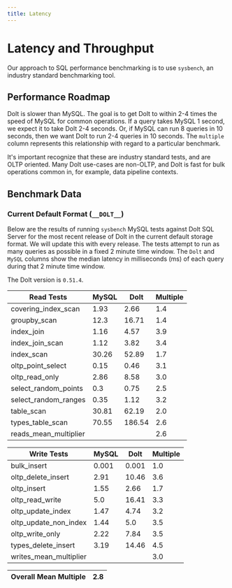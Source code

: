 ```yaml
---
title: Latency
---
```


# Latency and Throughput

Our approach to SQL performance benchmarking is to use `sysbench`, an
industry standard benchmarking tool.

## Performance Roadmap

Dolt is slower than MySQL. The goal is to get Dolt to within 2-4 times
the speed of MySQL for common operations. If a query takes MySQL 1
second, we expect it to take Dolt 2-4 seconds. Or, if MySQL can run 8
queries in 10 seconds, then we want Dolt to run 2-4 queries in 10
seconds. The `multiple` column represents this relationship with
regard to a particular benchmark.

It's important recognize that these are industry standard tests, and
are OLTP oriented. Many Dolt use-cases are non-OLTP, and Dolt is fast
for bulk operations common in, for example, data pipeline contexts.

## Benchmark Data

### Current Default Format (`__DOLT__`)

Below are the results of running `sysbench` MySQL tests against Dolt
SQL Server for the most recent release of Dolt in the current default 
storage format. We will update this with every release. The tests 
attempt to run as many queries as possible in a fixed 2 minute time 
window. The `Dolt` and `MySQL` columns show the median latency in 
milliseconds (ms) of each query during that 2 minute time window.

The Dolt version is `0.51.4`.

<!-- START___DOLT___LATENCY_RESULTS_TABLE -->
|       Read Tests        | MySQL |  Dolt  | Multiple |
|-------------------------|-------|--------|----------|
| covering\_index\_scan   |  1.93 |   2.66 |      1.4 |
| groupby\_scan           |  12.3 |  16.71 |      1.4 |
| index\_join             |  1.16 |   4.57 |      3.9 |
| index\_join\_scan       |  1.12 |   3.82 |      3.4 |
| index\_scan             | 30.26 |  52.89 |      1.7 |
| oltp\_point\_select     |  0.15 |   0.46 |      3.1 |
| oltp\_read\_only        |  2.86 |   8.58 |      3.0 |
| select\_random\_points  |   0.3 |   0.75 |      2.5 |
| select\_random\_ranges  |  0.35 |   1.12 |      3.2 |
| table\_scan             | 30.81 |  62.19 |      2.0 |
| types\_table\_scan      | 70.55 | 186.54 |      2.6 |
| reads\_mean\_multiplier |       |        |      2.6 |

|       Write Tests        | MySQL | Dolt  | Multiple |
|--------------------------|-------|-------|----------|
| bulk\_insert             | 0.001 | 0.001 |      1.0 |
| oltp\_delete\_insert     |  2.91 | 10.46 |      3.6 |
| oltp\_insert             |  1.55 |  2.66 |      1.7 |
| oltp\_read\_write        |   5.0 | 16.41 |      3.3 |
| oltp\_update\_index      |  1.47 |  4.74 |      3.2 |
| oltp\_update\_non\_index |  1.44 |   5.0 |      3.5 |
| oltp\_write\_only        |  2.22 |  7.84 |      3.5 |
| types\_delete\_insert    |  3.19 | 14.46 |      4.5 |
| writes\_mean\_multiplier |       |       |      3.0 |

| Overall Mean Multiple | 2.8 |
|-----------------------|-----|
<!-- END___DOLT___LATENCY_RESULTS_TABLE -->
<br/>
